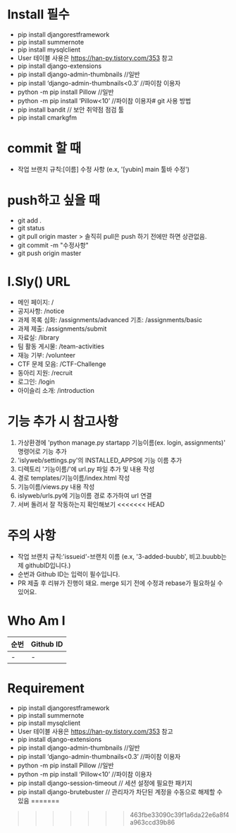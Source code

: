 # Install 필수
- pip install djangorestframework
- pip install summernote
- pip install mysqlclient
- User 테이블 사용은 https://han-py.tistory.com/353 참고
- pip install django-extensions
- pip install django-admin-thumbnails //일반
- pip install ‘django-admin-thumbnails<0.3’ //파이참 이용자
- python -m pip install Pillow //일반
- python -m pip install ‘Pillow<10’ //파이참 이용자# git 사용 방법
- pip install bandit // 보안 취약점 점검 툴
- pip install cmarkgfm
# commit 할 때
- 작업 브랜치 규칙:[이름] 수정 사항 (e.x, '[yubin] main 툴바 수정')

# push하고 싶을 때
- git add .
- git status
- git pull origin master > 솔직히 pull은 push 하기 전에만 하면 상관없음.
- git commit -m "수정사항"
- git push origin master

# I.Sly() URL 
- 메인 페이지: /
- 공지사항: /notice
- 과제 목록
    심화: /assignments/advanced
    기초: /assignments/basic
- 과제 제출: /assignments/submit
- 자료실: /library
- 팀 활동 게시물: /team-activities
- 재능 기부: /volunteer
- CTF 문제 모음: /CTF-Challenge
- 동아리 지원: /recruit
- 로그인: /login
- 아이슬리 소개: /introduction

# 기능 추가 시 참고사항
1. 가상환경에 'python manage.py startapp 기능이름(ex. login, assignments)' 명령어로 기능 추가
2. 'islyweb/settings.py'의 INSTALLED_APPS에 기능 이름 추가
3. 디렉토리 '기능이름/'에 url.py 파일 추가 및 내용 작성
4. 경로 templates/기능이름/index.html 작성
5. 기능이름/views.py 내용 작성
6. islyweb/urls.py에 기능이름 경로 추가하여 url 연결
7. 서버 돌려서 잘 작동하는지 확인해보기
<<<<<<< HEAD

# 주의 사항

- 작업 브랜치 규칙:'issueid'-브랜치 이름 (e.x, '3-added-buubb', 비고.buubb는 제 githubID입니다.)
- 순번과 Github ID는 입력이 필수입니다.
- PR 제출 후 리뷰가 진행이 돼요. merge 되기 전에 수정과 rebase가 필요하실 수 있어요.  

# Who Am I

| 순번 | Github ID | 
| ---- | --------- |
| - | - |

# Requirement
- pip install djangorestframework
- pip install summernote
- pip install mysqlclient
- User 테이블 사용은 https://han-py.tistory.com/353 참고
- pip install django-extensions
- pip install django-admin-thumbnails //일반
- pip install ‘django-admin-thumbnails<0.3’ //파이참 이용자
- python -m pip install Pillow //일반
- python -m pip install ‘Pillow<10’ //파이참 이용자
- pip install django-session-timeout // 세션 설정에 필요한 패키지
- pip install django-brutebuster // 관리자가 차단된 계정을 수동으로 해제할 수 있음
=======
>>>>>>> 463fbe33090c39f1a6da22e6a8f4a963ccd39b86
